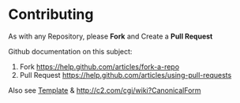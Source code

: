 # Contributing

As with any Repository, please **Fork** and Create a **Pull Request**

Github documentation on this subject:

1. Fork https://help.github.com/articles/fork-a-repo
2. Pull Request https://help.github.com/articles/using-pull-requests

Also see [Template](docs/_template.md) & http://c2.com/cgi/wiki?CanonicalForm
